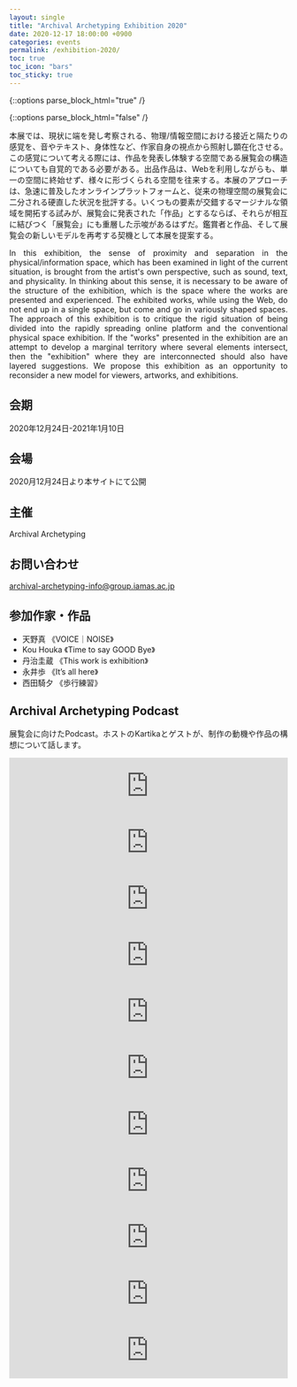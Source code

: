 ```yaml
---
layout: single
title: "Archival Archetyping Exhibition 2020"
date: 2020-12-17 18:00:00 +0900
categories: events
permalink: /exhibition-2020/
toc: true
toc_icon: "bars"
toc_sticky: true
---
```


{::options parse_block_html="true" /}
<style type="text/css">
p {
  text-align: justify;
}
</style>
{::options parse_block_html="false" /}

<!-- # Archival Archetyping Exhibition 2020 -->

本展では、現状に端を発し考察される、物理/情報空間における接近と隔たりの感覚を、音やテキスト、身体性など、作家自身の視点から照射し顕在化させる。この感覚について考える際には、作品を発表し体験する空間である展覧会の構造についても自覚的である必要がある。出品作品は、Webを利用しながらも、単一の空間に終始せず、様々に形づくられる空間を往来する。本展のアプローチは、急速に普及したオンラインプラットフォームと、従来の物理空間の展覧会に二分される硬直した状況を批評する。いくつもの要素が交錯するマージナルな領域を開拓する試みが、展覧会に発表された「作品」とするならば、それらが相互に結びつく「展覧会」にも重層した示唆があるはずだ。鑑賞者と作品、そして展覧会の新しいモデルを再考する契機として本展を提案する。

In this exhibition, the sense of proximity and separation in the physical/information space, which has been examined in light of the current situation, is brought from the artist's own perspective, such as sound, text, and physicality. In thinking about this sense, it is necessary to be aware of the structure of the exhibition, which is the space where the works are presented and experienced. The exhibited works, while using the Web, do not end up in a single space, but come and go in variously shaped spaces. The approach of this exhibition is to critique the rigid situation of being divided into the rapidly spreading online platform and the conventional physical space exhibition. If the "works" presented in the exhibition are an attempt to develop a marginal territory where several elements intersect, then the "exhibition" where they are interconnected should also have layered suggestions. We propose this exhibition as an opportunity to reconsider a new model for viewers, artworks, and exhibitions.



## 会期
2020年12月24日-2021年1月10日

## 会場
2020月12月24日より本サイトにて公開

## 主催
Archival Archetyping

## お問い合わせ
[archival-archetyping-info@group.iamas.ac.jp](mailto:archival-archetyping-info@group.iamas.ac.jp)

## 参加作家・作品
- 天野真 《VOICE｜NOISE》
- Kou Houka 《Time to say GOOD Bye》
- 丹治圭蔵 《This work is exhibition》
- 永井歩 《It’s all here》
- 西田騎夕 《歩行練習》

## Archival Archetyping Podcast
展覧会に向けたPodcast。ホストのKartikaとゲストが、制作の動機や作品の構想について話します。
<iframe src="https://anchor.fm/iamasaa/embed/episodes/0-Introduction-emciku/a-a3qrou4" height="102px" width="100%" frameborder="0" scrolling="no"></iframe>

<iframe src="https://anchor.fm/iamasaa/embed/episodes/1-Interview-with-Kobayashi-Shigeru-emj8m2/a-a3sa9dj" height="102px" width="100%" frameborder="0" scrolling="no"></iframe>

<iframe src="https://anchor.fm/iamasaa/embed/episodes/2-Noise-with-Searching-for-Noise-with-Makoto-Amano-emob5u/a-a3taqmd" height="102px" width="100%" frameborder="0" scrolling="no"></iframe>

<iframe src="https://anchor.fm/iamasaa/embed/episodes/3-Time-to-say-Goodbye-with-Kou-Houka-emu504/a-a3uhjgq" height="102px" width="100%" frameborder="0" scrolling="no"></iframe>

<iframe src="https://anchor.fm/iamasaa/embed/episodes/4ArchivewithRethinking-Archive-with-Ayumi-Nagai-en1r0s/a-a3vb3l6" height="102px" width="100%" frameborder="0" scrolling="no"></iframe>

<iframe src="https://anchor.fm/iamasaa/embed/episodes/5-Interview-with-Matsui-Shigeru-en75st/a-a40fle4" height="102px" width="100%" frameborder="0" scrolling="no"></iframe>

<iframe src="https://anchor.fm/iamasaa/embed/episodes/6--with--Thinking-about-communication-from-here-onwards-with-Kiyu-Nishida-enbrub/a-a41f0f7" height="102px" width="100%" frameborder="0" scrolling="no"></iframe>

<iframe src="https://anchor.fm/iamasaa/embed/episodes/7-Interview-with-Ryota-Kuwakubo-enhc81/a-a42l425" height="102px" width="100%" frameborder="0" scrolling="no"></iframe>

<iframe src="https://anchor.fm/iamasaa/embed/episodes/8with-Exhibition-as-ArtworkArtwork-as-Exhibition-with-Keizou-Tanji-enlprt/a-a43k625" height="102px" width="100%" frameborder="0" scrolling="no"></iframe>

<iframe src="https://anchor.fm/iamasaa/embed/episodes/9-Group-Discussion-with-all-creators-enrbvf" height="102px" width="100%" frameborder="0" scrolling="no"></iframe>

<iframe src="https://anchor.fm/iamasaa/embed/episodes/10-Group-Discussion-with-faculty-members-envp65" height="102px" width="100%" frameborder="0" scrolling="no"></iframe>
